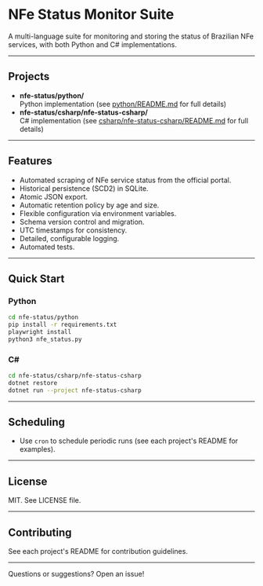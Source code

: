 # NFe Status Monitor Suite

A multi-language suite for monitoring and storing the status of Brazilian NFe services, with both Python and C# implementations.

---

## Projects

- **nfe-status/python/**  
  Python implementation (see [python/README.md](python/README.md) for full details)
- **nfe-status/csharp/nfe-status-csharp/**  
  C# implementation (see [csharp/nfe-status-csharp/README.md](csharp/nfe-status-csharp/README.md) for full details)

---

## Features

- Automated scraping of NFe service status from the official portal.
- Historical persistence (SCD2) in SQLite.
- Atomic JSON export.
- Automatic retention policy by age and size.
- Flexible configuration via environment variables.
- Schema version control and migration.
- UTC timestamps for consistency.
- Detailed, configurable logging.
- Automated tests.

---

## Quick Start

### Python

```bash
cd nfe-status/python
pip install -r requirements.txt
playwright install
python3 nfe_status.py
```

### C#

```bash
cd nfe-status/csharp/nfe-status-csharp
dotnet restore
dotnet run --project nfe-status-csharp
```

---

## Scheduling

- Use `cron` to schedule periodic runs (see each project's README for examples).

---

## License

MIT. See LICENSE file.

---

## Contributing

See each project's README for contribution guidelines.

---

Questions or suggestions? Open an issue!

